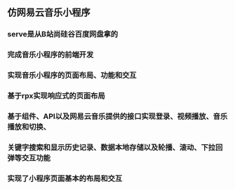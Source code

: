 ## 仿网易云音乐小程序  
### serve是从B站尚硅谷百度网盘拿的
### 完成音乐小程序的前端开发  
### 实现音乐小程序的页面布局、功能和交互  
### 基于rpx实现响应式的页面布局  
### 基于组件、API以及网易云音乐提供的接口实现登录、视频播放、音乐播放和切换、  
### 关键字搜索和显示历史记录、数据本地存储以及轮播、滚动、下拉回弹等交互功能  
### 实现了小程序页面基本的布局和交互
